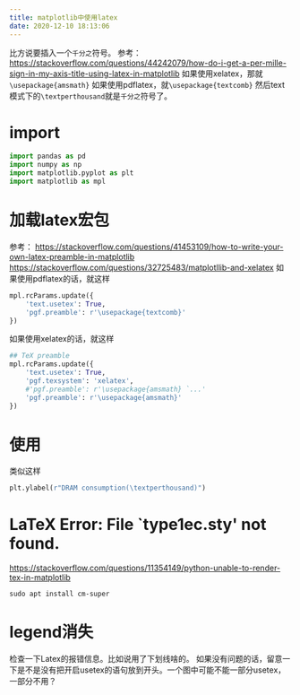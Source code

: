 ```yaml
---
title: matplotlib中使用latex
date: 2020-12-10 18:13:06
---
```


比方说要插入一个```千分之```符号。
参考：<https://stackoverflow.com/questions/44242079/how-do-i-get-a-per-mille-sign-in-my-axis-title-using-latex-in-matplotlib>
如果使用xelatex，那就```\usepackage{amsmath}```
如果使用pdflatex，就```\usepackage{textcomb}```
然后text模式下的```\textperthousand```就是```千分之```符号了。
# import
```py
import pandas as pd
import numpy as np
import matplotlib.pyplot as plt
import matplotlib as mpl
```
# 加载latex宏包
参考：
<https://stackoverflow.com/questions/41453109/how-to-write-your-own-latex-preamble-in-matplotlib>
<https://stackoverflow.com/questions/32725483/matplotllib-and-xelatex>
如果使用pdflatex的话，就这样
```py
mpl.rcParams.update({
    'text.usetex': True,
    'pgf.preamble': r'\usepackage{textcomb}'
})
```
如果使用xelatex的话，就这样
```py
## TeX preamble
mpl.rcParams.update({
    'text.usetex': True,
    'pgf.texsystem': 'xelatex',
    #'pgf.preamble': r'\usepackage{amsmath} `...'
    'pgf.preamble': r'\usepackage{amsmath}'
})
```
# 使用
类似这样
```py
plt.ylabel(r"DRAM consumption(\textperthousand)")
```
# LaTeX Error: File `type1ec.sty' not found.
<https://stackoverflow.com/questions/11354149/python-unable-to-render-tex-in-matplotlib>
```shell
sudo apt install cm-super
```

# legend消失
检查一下Latex的报错信息。比如说用了下划线啥的。
如果没有问题的话，留意一下是不是没有把开启usetex的语句放到开头。一个图中可能不能一部分usetex，一部分不用？

